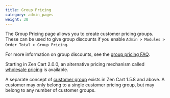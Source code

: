 ```yaml
---
title: Group Pricing
category: admin_pages
weight: 30
---
```


The Group Pricing page allows you to create customer pricing groups.  These can be used to give group discounts if you enable `Admin > Modules > Order Total > Group Pricing`. 

For more information on group discounts, see the [group pricing FAQ](/user/order_total/group_pricing/). 

Starting in Zen Cart 2.0.0, an alternative pricing mechanism called [wholesale pricing](/user/products/wholesale_pricing/) is available.

A separate concept of [customer group](/user/admin_pages/customers/customer_groups/) exists in Zen Cart 1.5.8 and above. A customer may only belong to a single customer pricing group, but may belong to any number of customer groups. 
